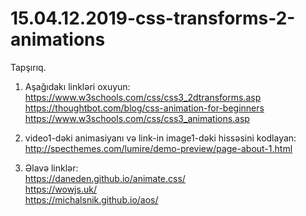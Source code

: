 # 15.04.12.2019-css-transforms-2-animations

  Tapşırıq.
  
  1. Aşağıdakı linkləri oxuyun:  
     https://www.w3schools.com/css/css3_2dtransforms.asp     
     https://thoughtbot.com/blog/css-animation-for-beginners     
     https://www.w3schools.com/css/css3_animations.asp
     
  2. video1-dəki animasiyanı və link-in image1-dəki hissəsini kodlayan:  
     http://specthemes.com/lumire/demo-preview/page-about-1.html

  3. Əlavə linklər:  
     https://daneden.github.io/animate.css/     
     https://wowjs.uk/     
     https://michalsnik.github.io/aos/
